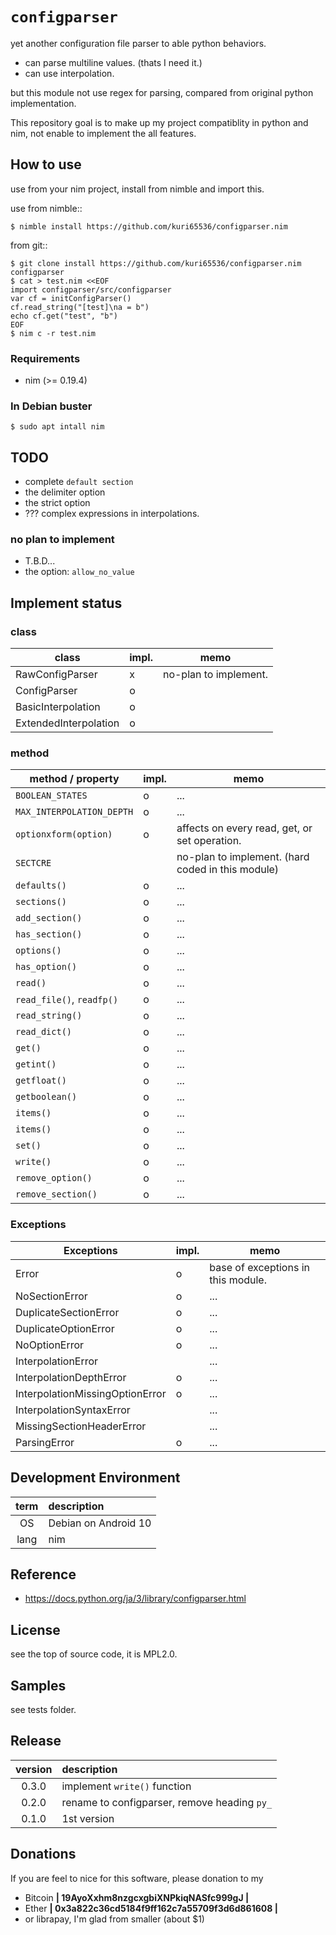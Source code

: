 `configparser`
===============================================================================
yet another configuration file parser to able python behaviors.

- can parse multiline values. (thats I need it.)
- can use interpolation.
<!-- - can change delimiters. -->

but this module not use regex for parsing,
compared from original python implementation.

This repository goal is to make up my project compatiblity in python and nim,
not enable to implement the all features.



How to use
-----------------------------------------
use from your nim project, install from nimble and import this.

use from nimble::

```shell
$ nimble install https://github.com/kuri65536/configparser.nim
```

from git::

```shell
$ git clone install https://github.com/kuri65536/configparser.nim configparser
$ cat > test.nim <<EOF
import configparser/src/configparser
var cf = initConfigParser()
cf.read_string("[test]\na = b")
echo cf.get("test", "b")
EOF
$ nim c -r test.nim
```


### Requirements
- nim (>= 0.19.4)


### In Debian buster
```shell
$ sudo apt intall nim
```



TODO
-----------------------------------------
- complete `default section`
- the delimiter option
- the strict option
- ??? complex expressions in interpolations.

### no plan to implement
- T.B.D...
- the option: `allow_no_value`



Implement status
-----------------------------------------

### class

class             | impl. | memo
----------------------|---|-----
RawConfigParser       | x | no-plan to implement.
ConfigParser          | o |
BasicInterpolation    | o |
ExtendedInterpolation | o |


### method

method / property       | impl. | memo
--------------------------|-----|------
`BOOLEAN_STATES`          | o   | ...
`MAX_INTERPOLATION_DEPTH` | o   | ...
`optionxform(option)`     | o   | affects on every read, get, or set operation.
`SECTCRE`                 |     | no-plan to implement. (hard coded in this module)
`defaults()`              | o   | ...
`sections()`              | o   | ...
`add_section()`           | o   | ...
`has_section()`           | o   | ...
`options()`               | o   | ...
`has_option()`            | o   | ...
`read()`                  | o   | ...
`read_file()`, `readfp()` | o   | ...
`read_string()`           | o   | ...
`read_dict()`             | o   | ...
`get()`                   | o   | ...
`getint()`                | o   | ...
`getfloat()`              | o   | ...
`getboolean()`            | o   | ...
`items()`                 | o   | ...
`items()`                 | o   | ...
`set()`                   | o   | ...
`write()`                 | o   | ...
`remove_option()`         | o   | ...
`remove_section()`        | o   | ...



### Exceptions

Exceptions                  | impl. | memo
--------------------------------|---|-------
Error                           | o | base of exceptions in this module.
NoSectionError                  | o | ...
DuplicateSectionError           | o | ...
DuplicateOptionError            | o | ...
NoOptionError                   | o | ...
InterpolationError              |   | ...
InterpolationDepthError         | o | ...
InterpolationMissingOptionError | o | ...
InterpolationSyntaxError        |   | ...
MissingSectionHeaderError       |   | ...
ParsingError                    | o | ...



Development Environment
-----------------------------------------

| term | description   |
|:----:|:--------------|
| OS   | Debian on Android 10 |
| lang | nim |



Reference
-----------------------------------------
- https://docs.python.org/ja/3/library/configparser.html



License
-----------------------------------------
see the top of source code, it is MPL2.0.



Samples
-----------------------------------------
see tests folder.



Release
-----------------------------------------
| version | description |
|:-------:|:------------|
| 0.3.0   | implement `write()` function |
| 0.2.0   | rename to configparser, remove heading `py_` |
| 0.1.0   | 1st version |



Donations
---------------------
If you are feel to nice for this software, please donation to my

- Bitcoin **| 19AyoXxhm8nzgcxgbiXNPkiqNASfc999gJ |**
- Ether **| 0x3a822c36cd5184f9ff162c7a55709f3d6d861608 |**
- or librapay, I'm glad from smaller (about $1)

<!--
vi: ft=markdown:et:fdm=marker
-->
